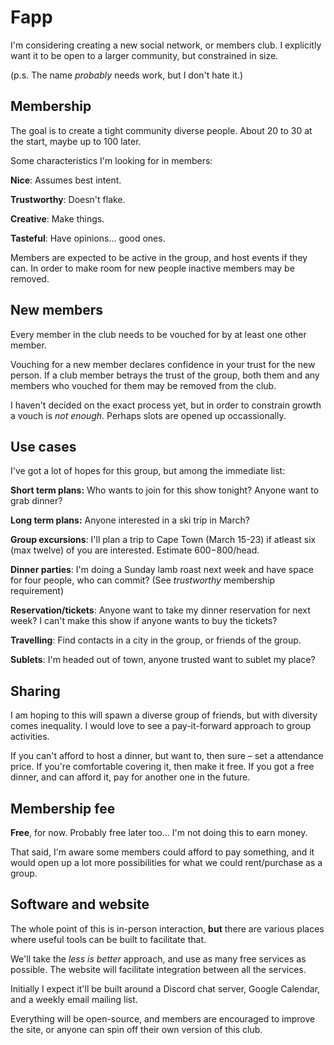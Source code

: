 # Fapp

I'm considering creating a new social network, or members club. I explicitly want it to be open to a larger community, but constrained in size.

(p.s. The name _probably_ needs work, but I don't hate it.)

## Membership

The goal is to create a tight community diverse people. About 20 to 30 at the start, maybe up to 100 later.

Some characteristics I'm looking for in members:  

**Nice**: Assumes best intent.

**Trustworthy**: Doesn't flake.

**Creative**: Make things.

**Tasteful**: Have opinions... good ones.

Members are expected to be active in the group, and host events if they can. In order to make room for new people inactive members may be removed.

## New members

Every member in the club needs to be vouched for by at least one other member.

Vouching for a new member declares confidence in your trust for the new person. If a club member betrays the trust of the group, both them and any members who vouched for them may be removed from the club.

I haven't decided on the exact process yet, but in order to constrain growth a vouch is _not enough_. Perhaps slots are opened up occassionally.

## Use cases

I've got a lot of hopes for this group, but among the immediate list:

**Short term plans:** Who wants to join for this show tonight? Anyone want to grab dinner?

**Long term plans:** Anyone interested in a ski trip in March?

**Group excursions**: I'll plan a trip to Cape Town (March 15-23) if atleast six (max twelve) of you are interested. Estimate $600-$800/head.

**Dinner parties**: I'm doing a Sunday lamb roast next week and have space for four people, who can commit? (See _trustworthy_ membership requirement)

**Reservation/tickets**: Anyone want to take my dinner reservation for next week? I can't make this show if anyone wants to buy the tickets?

**Travelling**: Find contacts in a city in the group, or friends of the group.

**Sublets**: I'm headed out of town, anyone trusted want to sublet my place?

## Sharing

I am hoping to this will spawn a diverse group of friends, but with diversity comes inequality. I would love to see a pay-it-forward approach to group activities.

If you can't afford to host a dinner, but want to, then sure – set a attendance price. If you're comfortable covering it, then make it free. If you got a free dinner, and can afford it,  pay for another one in the future.

## Membership fee

**Free**, for now. Probably free later too... I'm not doing this to earn money.

That said, I'm aware some members could afford to pay something, and it would open up a lot more possibilities for what we could rent/purchase as a group.

## Software and website

The whole point of this is in-person interaction, **but** there are various places where useful tools can be built to facilitate that.

We'll take the _less is better_ approach, and use as many free services as possible. The website will facilitate integration between all the services.

Initially I expect it'll be built around a Discord chat server, Google Calendar, and a weekly email mailing list.

Everything will be open-source, and members are encouraged to improve the site, or anyone can spin off their own version of this club.